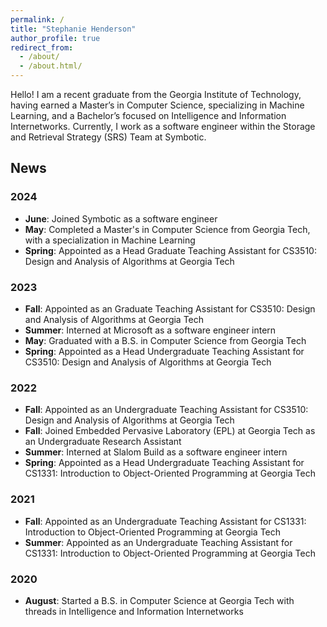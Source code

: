 ```yaml
---
permalink: /
title: "Stephanie Henderson"
author_profile: true
redirect_from: 
  - /about/
  - /about.html/
---
```


Hello! I am a recent graduate from the Georgia Institute of Technology, having earned a Master’s in Computer Science, specializing in Machine Learning, and a Bachelor’s focused on Intelligence and Information Internetworks. Currently, I work as a software engineer within the Storage and Retrieval Strategy (SRS) Team at Symbotic.



## **News**

### 2024
- **June**: Joined Symbotic as a software engineer
- **May**: Completed a Master's in Computer Science from Georgia Tech, with a specialization in Machine Learning
- **Spring**: Appointed as a Head Graduate Teaching Assistant for CS3510: Design and Analysis of Algorithms at Georgia Tech

### 2023
- **Fall**: Appointed as an Graduate Teaching Assistant for CS3510: Design and Analysis of Algorithms at Georgia Tech
- **Summer**: Interned at Microsoft as a software engineer intern
- **May**: Graduated with a B.S. in Computer Science from Georgia Tech
- **Spring**: Appointed as a Head Undergraduate Teaching Assistant for CS3510: Design and Analysis of Algorithms at Georgia Tech
  
### 2022
- **Fall**: Appointed as an Undergraduate Teaching Assistant for CS3510: Design and Analysis of Algorithms at Georgia Tech
- **Fall**: Joined Embedded Pervasive Laboratory (EPL) at Georgia Tech as an Undergraduate Research Assistant
- **Summer**: Interned at Slalom Build as a software engineer intern
- **Spring**: Appointed as a Head Undergraduate Teaching Assistant for CS1331: Introduction to Object-Oriented Programming at Georgia Tech

### 2021
- **Fall**: Appointed as an Undergraduate Teaching Assistant for CS1331: Introduction to Object-Oriented Programming at Georgia Tech
- **Summer**: Appointed as an Undergraduate Teaching Assistant for CS1331: Introduction to Object-Oriented Programming at Georgia Tech

### 2020
- **August**: Started a B.S. in Computer Science at Georgia Tech with threads in Intelligence and Information Internetworks

